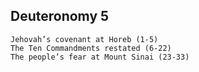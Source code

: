 ## Deuteronomy 5

```
Jehovah’s covenant at Horeb (1-5)
The Ten Commandments restated (6-22)
The people’s fear at Mount Sinai (23-33)
```


